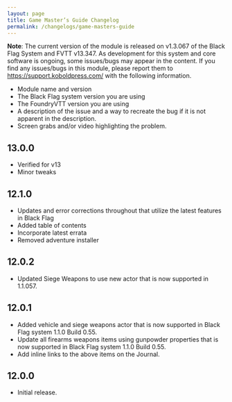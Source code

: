 ```yaml
---
layout: page
title: Game Master’s Guide Changelog
permalink: /changelogs/game-masters-guide
---
```


**Note**:  The current version of the module is released on v1.3.067 of the Black Flag System and FVTT v13.347. As development for this system and core software is ongoing, some issues/bugs may appear in the content. If you find any issues/bugs in this module, please report them to https://support.koboldpress.com/ with the following information.

- Module name and version
- The Black Flag system version you are using
- The FoundryVTT version you are using
- A description of the issue and a way to recreate the bug if it is not apparent in the description.
- Screen grabs and/or video highlighting the problem.

## 13.0.0
- Verified for v13
- Minor tweaks

## 12.1.0
- Updates and error corrections throughout that utilize the latest features in Black Flag
- Added table of contents
- Incorporate latest errata
- Removed adventure installer

## 12.0.2
- Updated Siege Weapons to use new actor that is now supported in 1.1.057.

## 12.0.1

- Added vehicle and siege weapons actor that is now supported in Black Flag system 1.1.0 Build 0.55.
- Update all firearms weapons items using gunpowder properties that is now supported in Black Flag system 1.1.0 Build 0.55.
- Add inline links to the above items on the Journal.

## 12.0.0
- Initial release.
